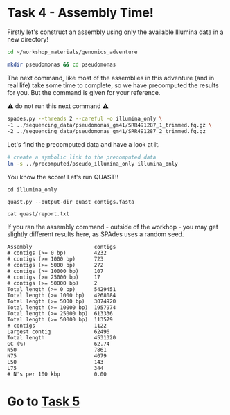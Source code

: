 # Task 4 - Assembly Time!

Firstly let's construct an assembly using only the available Illumina data in a new directory!

```bash
cd ~/workshop_materials/genomics_adventure

mkdir pseudomonas && cd pseudomonas
```

The next command, like most of the assemblies in this adventure (and in real life) take some time to complete, so we have precomputed the results for you. But the command is given for your reference.

:warning: do not run this next command :warning:
```bash
spades.py --threads 2 --careful -o illumina_only \
-1 ../sequencing_data/pseudomonas_gm41/SRR491287_1_trimmed.fq.gz \
-2 ../sequencing_data/pseudomonas_gm41/SRR491287_2_trimmed.fq.gz
```

Let's find the precomputed data and have a look at it.
```bash
# create a symbolic link to the precomputed data
ln -s ../precomputed/pseudo_illumina_only illumina_only
```

You know the score! Let's run QUAST!!
```
cd illumina_only

quast.py --output-dir quast contigs.fasta

cat quast/report.txt
```

If you ran the assembly command - outside of the workhop - you may get slightly different results here, as SPAdes uses a random seed.
```
Assembly                    contigs
# contigs (>= 0 bp)         4232   
# contigs (>= 1000 bp)      723    
# contigs (>= 5000 bp)      272    
# contigs (>= 10000 bp)     107    
# contigs (>= 25000 bp)     17     
# contigs (>= 50000 bp)     2      
Total length (>= 0 bp)      5429451
Total length (>= 1000 bp)   4268084
Total length (>= 5000 bp)   3074920
Total length (>= 10000 bp)  1957974
Total length (>= 25000 bp)  613336 
Total length (>= 50000 bp)  113579 
# contigs                   1122   
Largest contig              62496  
Total length                4531320
GC (%)                      62.74  
N50                         7861   
N75                         4079   
L50                         143    
L75                         344    
# N's per 100 kbp           0.00
```

# Go to [Task 5](https://github.com/guyleonard/genomics_adventure/blob/release/chapter_5/task_5.md)

